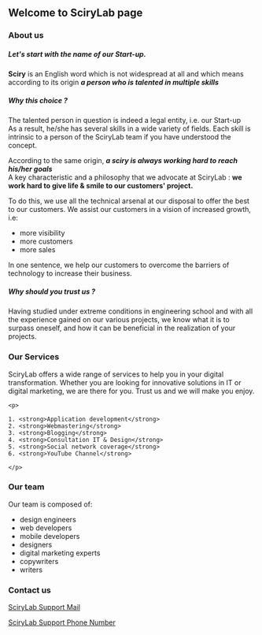 ## Welcome to SciryLab page

### About us
<p>
  <h5>Let's start with the name of our Start-up.</h5>
  <p><strong>Sciry</strong> is an English word which is not widespread at all and which means according to its origin <strong><em>a person who is talented in multiple skills</em></strong></p>
</p>
            
<p>
    <h5>Why this choice ?</h5>
    <p>The talented person in question is indeed a legal entity, i.e. our Start-up<br/>
    As a result, he/she has several skills in a wide variety of fields.
    Each skill is intrinsic to a person of the SciryLab team if you have understood the concept.</p>
    <p>According to the same origin, <strong><em>a sciry is always working hard to reach his/her goals</em></strong> <br/>
    A key characteristic and a philosophy that we advocate at SciryLab :
    <strong>we work hard to give life & smile to our customers' project.</strong>
</p>

<p>
    <p class='mb-0'>To do this, we use all the technical arsenal at our disposal to offer the best to our customers.
    We assist our customers in a vision of increased growth, i.e:
    <ul>
        <li><i class='ion-android-checkmark-circle'></i>more visibility</li>
        <li><i class='ion-android-checkmark-circle'></i>more customers</li>
        <li><i class='ion-android-checkmark-circle'></i>more sales</li>
    </ul>
    In one sentence, we help our customers to overcome the barriers of technology to increase their business.</p>
    <h5> Why should you trust us ?</h5>
    <p>Having studied under extreme conditions in engineering school and with all the experience gained on our various projects, we know what it is to surpass oneself, and how it can be beneficial in the realization of your projects.</p>
</p>


### Our Services

<p>
  SciryLab offers a wide range of services to help you in your digital transformation. Whether you are looking for innovative solutions in IT or digital marketing, we are there for you. Trust us and we will make you enjoy.</p>
  
```
<p>

1. <strong>Application development</strong>
2. <strong>Webmastering</strong>
3. <strong>Blogging</strong>
4. <strong>Consultation IT & Design</strong>
5. <strong>Social network coverage</strong>
6. <strong>YouTube Channel</strong>

</p>
``` 


### Our team

<p>
  Our team is composed of:
    <ul>
        <li><i class='ion-android-checkmark-circle'></i>design engineers</li>
        <li><i class='ion-android-checkmark-circle'></i>web developers</li>
        <li><i class='ion-android-checkmark-circle'></i>mobile developers</li>
        <li><i class='ion-android-checkmark-circle'></i>designers</li>
        <li><i class='ion-android-checkmark-circle'></i>digital marketing experts</li>
        <li><i class='ion-android-checkmark-circle'></i>copywriters</li>
        <li><i class='ion-android-checkmark-circle'></i>writers</li>
    </ul>
</p>


### Contact us

[SciryLab Support Mail](scirylab@gmail.com) 

[SciryLab Support Phone Number](tel://+22962109040) 
